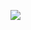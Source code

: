 ![](https://64.media.tumblr.com/4970fd28aae8c84c8038a5804b03f5d8/ff7a4b138c7dfd3a-7b/s640x960/870c17463bb00cbe480689f13657d814ccfb619f.gifv)









